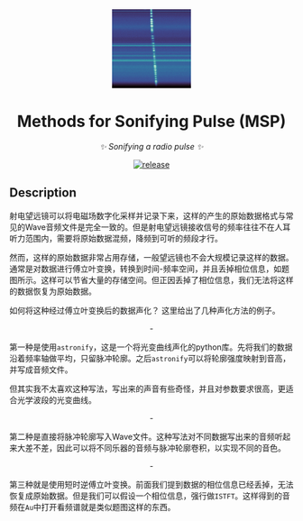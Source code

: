 <div align="center">

<div align="center"><img src="Figure/Burst.png" alt="RMS" width="140px" /></div>

# Methods for Sonifying Pulse (MSP)

_✨ Sonifying a radio pulse ✨_  

</div>

<p align="center">
  <a href="https://github.com/SukiYume/RMS">
    <img src="https://img.shields.io/badge/MethodSonifyPulse-MSP-royalblue" alt="release">
  </a>
</p>

## Description

  射电望远镜可以将电磁场数字化采样并记录下来，这样的产生的原始数据格式与常见的Wave音频文件是完全一致的。但是射电望远镜接收信号的频率往往不在人耳听力范围内，需要将原始数据混频，降频到可听的频段才行。

  然而，这样的原始数据非常占用存储，一般望远镜也不会大规模记录这样的数据。通常是对数据进行傅立叶变换，转换到时间-频率空间，并且丢掉相位信息，如题图所示。这样可以节省大量的存储空间。但正因丢掉了相位信息，我们无法将这样的数据恢复为原始数据。

  如何将这种经过傅立叶变换后的数据声化？ 这里给出了几种声化方法的例子。

  <p align="center" color='RoyalBlue'> - </p>

  第一种是使用`astronify`，这是一个将光变曲线声化的python库。先将我们的数据沿着频率轴做平均，只留脉冲轮廓。之后`astronify`可以将轮廓强度映射到音高，并写成音频文件。

  但其实我不太喜欢这种写法，写出来的声音有些奇怪，并且对参数要求很高，更适合光学波段的光变曲线。

  <p align="center" color='RoyalBlue'> - </p>

  第二种是直接将脉冲轮廓写入Wave文件。这种写法对不同数据写出来的音频听起来大差不差，因此可以将不同乐器的音频与脉冲轮廓卷积，以实现不同的音色。

  <p align="center" color='RoyalBlue'> - </p>

  第三种就是使用短时逆傅立叶变换。前面我们提到数据的相位信息已经丢掉，无法恢复成原始数据。但是我们可以假设一个相位信息，强行做`ISTFT`。这样得到的音频在`Au`中打开看频谱就是类似题图这样的东西。